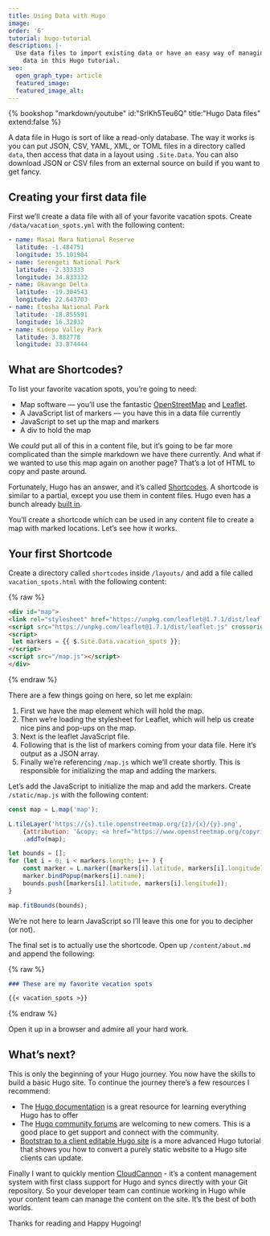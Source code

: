 ```yaml
---
title: Using Data with Hugo
image:
order: '6'
tutorial: hugo-tutorial
description: |-
  Use data files to import existing data or have an easy way of managing global
    data in this Hugo tutorial.
seo:
  open_graph_type: article
  featured_image:
  featured_image_alt:
---
```


{% bookshop "markdown/youtube" id:"SrlKh5Teu6Q" title:"Hugo Data files" extend:false %}

A data file in Hugo is sort of like a read-only database. The way it works is you can put JSON, CSV, YAML, XML, or TOML files in a directory called `data`, then access that data in a layout using `.Site.Data`. You can also download JSON or CSV files from an external source on build if you want to get fancy.

## Creating your first data file

First we’ll create a data file with all of your favorite vacation spots. Create `/data/vacation_spots.yml` with the following content:

```yaml
- name: Masai Mara National Reserve
  latitude: -1.484751
  longitude: 35.101904
- name: Serengeti National Park
  latitude: -2.333333
  longitude: 34.833332
- name: Okavango Delta
  latitude: -19.304543
  longitude: 22.643703
- name: Etosha National Park
  latitude: -18.855591
  longitude: 16.32932
- name: Kidepo Valley Park
  latitude: 3.882778
  longitude: 33.874444
```


## What are Shortcodes?

To list your favorite vacation spots, you’re going to need:

* Map software — you’ll use the fantastic [OpenStreetMap](https://www.openstreetmap.org) and [Leaflet](https://leafletjs.com/).
* A JavaScript list of markers — you have this in a data file currently
* JavaScript to set up the map and markers
* A div to hold the map

We *could* put all of this in a content file, but it’s going to be far more complicated than the simple markdown we have there currently. And what if we wanted to use this map again on another page? That’s a lot of HTML to copy and paste around.

Fortunately, Hugo has an answer, and it’s called [Shortcodes](https://gohugo.io/content-management/shortcodes/). A shortcode is similar to a partial, except you use them in content files. Hugo even has a bunch already [built in](https://gohugo.io/content-management/shortcodes/#use-hugos-built-in-shortcodes).

You’ll create a shortcode which can be used in any content file to create a map with marked locations. Let’s see how it works.

## Your first Shortcode

Create a directory called `shortcodes` inside `/layouts/` and add a file called `vacation_spots.html` with the following content:

{% raw %}
 ```html
<div id="map">
<link rel="stylesheet" href="https://unpkg.com/leaflet@1.7.1/dist/leaflet.css" crossorigin=""/>
<script src="https://unpkg.com/leaflet@1.7.1/dist/leaflet.js" crossorigin=""></script>
<script>
  let markers = {{ $.Site.Data.vacation_spots }};
</script>
<script src="/map.js"></script>
</div>
```
{% endraw %}

There are a few things going on here, so let me explain:

1. First we have the map element which will hold the map.
2. Then we’re loading the stylesheet for Leaflet, which will help us create nice pins and pop-ups on the map.
3. Next is the leaflet JavaScript file.
4. Following that is the list of markers coming from your data file. Here it’s output as a JSON array.
5. Finally we’re referencing `/map.js` which we’ll create shortly. This is responsible for initializing the map and adding the markers.

Let’s add the JavaScript to initialize the map and add the markers. Create `/static/map.js` with the following content:

```javascript
const map = L.map('map');

L.tileLayer('https://{s}.tile.openstreetmap.org/{z}/{x}/{y}.png', 
    {attribution: '&copy; <a href="https://www.openstreetmap.org/copyright">OpenStreetMap</a> contributors'})
    .addTo(map);

let bounds = [];
for (let i = 0; i < markers.length; i++ ) {
    const marker = L.marker([markers[i].latitude, markers[i].longitude]).addTo(map);
    marker.bindPopup(markers[i].name);
    bounds.push([markers[i].latitude, markers[i].longitude]);
}

map.fitBounds(bounds);
```

We’re not here to learn JavaScript so I’ll leave this one for you to decipher (or not).

The final set is to actually use the shortcode. Open up `/content/about.md` and append the following:

{% raw %}
```markdown
### These are my favorite vacation spots

{{< vacation_spots >}}
```
{% endraw %}

Open it up in a browser and admire all your hard work.

## What’s next?

This is only the beginning of your Hugo journey. You now have the skills to build a basic Hugo site. To continue the journey there’s a few resources I recommend:

* The [Hugo documentation](https://gohugo.io/getting-started/installing/) is a great resource for learning everything Hugo has to offer
* The [Hugo community forums](https://gohugo.io/getting-started/installing/) are welcoming to new comers. This is a good place to get support and connect with the community.
* [Bootstrap to a client editable Hugo site](/tutorials/bootstrap-to-a-client-editable-hugo-site/) is a more advanced Hugo tutorial that shows you how to convert a purely static website to a Hugo site clients can update.

Finally I want to quickly mention [CloudCannon](https://cloudcannon.com/hugo-cms/) - it’s a content management system with first class support for Hugo and syncs directly with your Git repository. So your developer team can continue working in Hugo while your content team can manage the content on the site. It’s the best of both worlds.

Thanks for reading and Happy Hugoing\!
